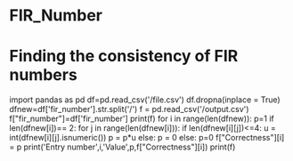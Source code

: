 # FIR_Number
# Finding the consistency of FIR numbers
import pandas as pd
df=pd.read_csv('/file.csv')
df.dropna(inplace = True)
dfnew=df['fir_number'].str.split('/')
f = pd.read_csv('/output.csv')
f["fir_number"]=df['fir_number'] 
print(f)
for i in range(len(dfnew)):
	p=1
	if len(dfnew[i])== 2:
		for j in range(len(dfnew[i])):
			if len(dfnew[i][j])<=4:
				u = int(dfnew[i][j].isnumeric())
				p = p*u
			else:
				p = 0
	else:
		p=0
	f["Correctness"][i] = p
	print('Entry number',i,'Value',p,f["Correctness"][i])
  print(f)
